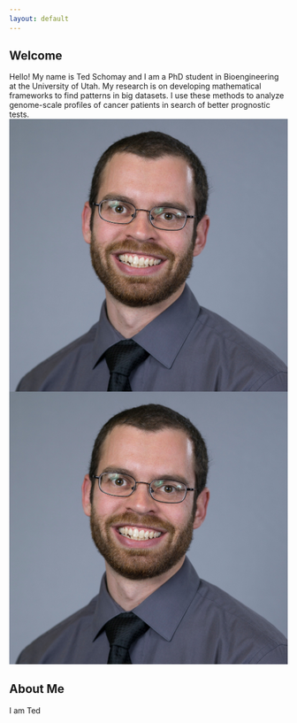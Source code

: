 ```yaml
---
layout: default
---
```


## Welcome
Hello! My name is Ted Schomay and I am a PhD student in Bioengineering at the University of Utah. My research is on developing mathematical frameworks to find patterns in big datasets. I use these methods to analyze genome-scale profiles of cancer patients in search of better prognostic tests.
<img align="right" src="/assets/images/Ted.jpg">

![Ted](/assets/images/Ted.jpg)

## About Me
I am Ted
